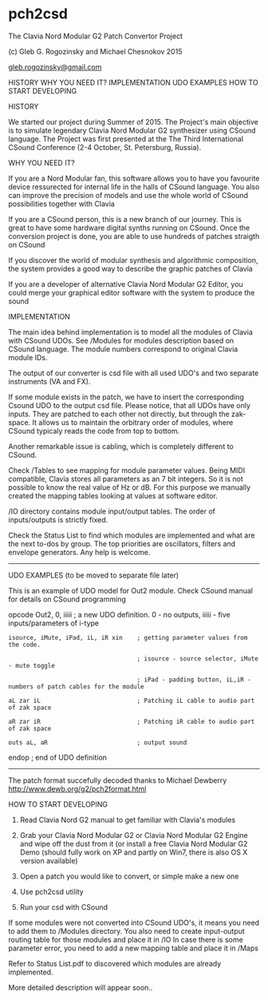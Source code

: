 # pch2csd
The Clavia Nord Modular G2 Patch Convertor Project

(c) Gleb G. Rogozinsky and Michael Chesnokov 2015

gleb.rogozinsky@gmail.com


HISTORY
WHY YOU NEED IT?
IMPLEMENTATION
UDO EXAMPLES
HOW TO START DEVELOPING

HISTORY

We started our project during Summer of 2015. The Project's main objective is to simulate legendary Clavia Nord Modular G2 synthesizer using CSound language. The Project was first presented at the The Third International CSound Conference (2-4 October, St. Petersburg, Russia).

WHY YOU NEED IT?

If you are a Nord Modular fan, this software allows you to have you favourite device ressurected for internal life in the halls of CSound language. You also can improve the precision of models and use the whole world of CSound possibilities together with Clavia

If you are a CSound person, this is a new branch of our journey. This is great to have some hardware digital synths running on CSound. Once the conversion project is done, you are able to use hundreds of patches straigth on CSound

If you discover the world of modular synthesis and algorithmic composition, the system provides a good way to describe the graphic patches of Clavia

If you are a developer of alternative Clavia Nord Modular G2 Editor, you could merge your graphical editor software with the system to produce the sound

IMPLEMENTATION

The main idea behind implementation is to model all the modules of Clavia with CSound UDOs. See /Modules for modules description based on CSound language. The module numbers correspond to original Clavia module IDs.

The output of our converter is csd file with all used UDO's and two separate instruments (VA and FX).

If some module exists in the patch, we have to insert the corresponding Csound UDO to the output csd file.
Please notice, that all UDOs have only inputs. They are patched to each other not directly, but through the zak-space.
It allows us to maintain the orbitrary order of modules, where CSound typicaly reads the code from top to bottom.

Another remarkable issue is cabling, which is completely different to CSound. 

Check /Tables to see mapping for module parameter values. Being MIDI compatible, Clavia stores all parameters as an 7 bit integers. So it is not possible to know the real value of Hz or dB. For this purpose we manually created the mapping tables looking at values at software editor.

/IO directory contains module input/output tables. The order of inputs/outputs is strictly fixed. 

Check the Status List to find which modules are implemented and what are the next to-dos by group. 
The top priorities are oscillators, filters and envelope generators. Any help is welcome.

*************************************************************
UDO EXAMPLES (to be moved to separate file later)

This is an example of UDO model for Out2 module. Check CSound manual for details on CSound programming


opcode Out2, 0, iiiii	; a new UDO definition. 0 - no outputs, iiiii - five inputs/parameters of i-type

	isource, iMute, iPad, iL, iR xin    ; getting parameter values from the code.
	
	                                    ; isource - source selector, iMute - mute toggle
	                                    
	                                    ; iPad - padding button, iL,iR - numbers of patch cables for the module
	                                    
	aL zar iL                           ; Patching iL cable to audio part of zak space
	
	aR zar iR                           ; Patching iR cable to audio part of zak space
	
	outs aL, aR                         ; output sound
	
endop                                 ; end of UDO definition 


***************************************************************
The patch format succefully decoded thanks to Michael Dewberry http://www.dewb.org/g2/pch2format.html

HOW TO START DEVELOPING

1. Read Clavia Nord G2 manual to get familiar with Clavia's modules

2. Grab your Clavia Nord Modular G2 or Clavia Nord Modular G2 Engine and wipe off the dust from it
(or install a free Clavia Nord Modular G2 Demo (should fully work on XP and partly on Win7,
there is also OS X version available)

3. Open a patch you would like to convert, or simple make a new one

4. Use pch2csd utility

5. Run your csd with CSound


If some modules were not converted into CSound UDO's, it means you need to add them to /Modules directory.
You also need to create input-output routing table for those modules and place it in /IO
In case there is some parameter error, you need to add a new mapping table and place it in /Maps

Refer to Status List.pdf to discovered which modules are already implemented.


More detailed description will appear soon..
